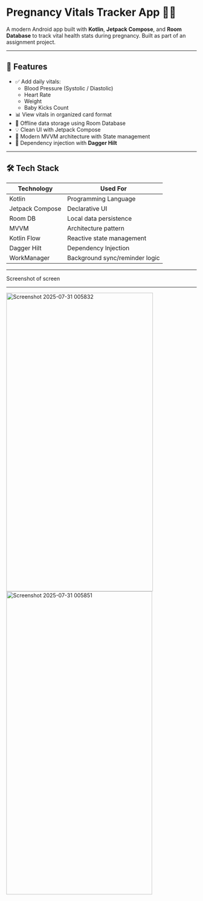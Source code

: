 # Pregnancy Vitals Tracker App 👶📱

A modern Android app built with **Kotlin**, **Jetpack Compose**, and **Room Database** to track vital health stats during pregnancy. Built as part of an assignment project.

---

## 🧩 Features

- ✅ Add daily vitals:
  - Blood Pressure (Systolic / Diastolic)
  - Heart Rate
  - Weight
  - Baby Kicks Count
- 📊 View vitals in organized card format
- 💾 Offline data storage using Room Database
- 💡 Clean UI with Jetpack Compose
- 🔄 Modern MVVM architecture with State management
- 🧪 Dependency injection with **Dagger Hilt**

---

## 🛠 Tech Stack

| Technology        | Used For                           |
|-------------------|------------------------------------|
| Kotlin            | Programming Language               |
| Jetpack Compose   | Declarative UI                     |
| Room DB           | Local data persistence             |
| MVVM              | Architecture pattern               |
| Kotlin Flow       | Reactive state management          |
| Dagger Hilt       | Dependency Injection               |
| WorkManager       | Background sync/reminder logic     |

---



Screenshot of screen

---

<img width="388" height="788" alt="Screenshot 2025-07-31 005832" src="https://github.com/user-attachments/assets/93838970-aba1-403d-aecb-0315dc4d5327" />


<img width="386" height="800" alt="Screenshot 2025-07-31 005851" src="https://github.com/user-attachments/assets/481d7c23-7ae7-43c3-b58e-7ee421a82fcd" />


